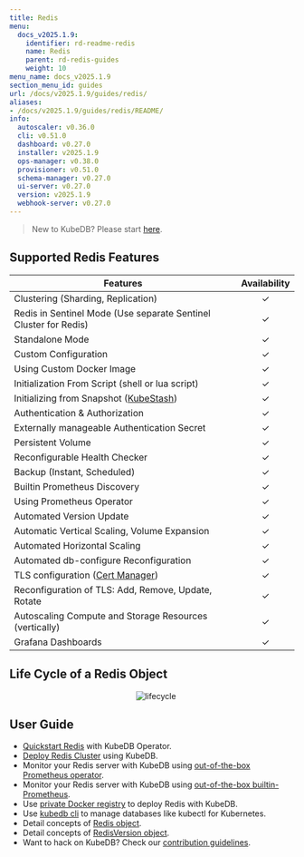 ```yaml
---
title: Redis
menu:
  docs_v2025.1.9:
    identifier: rd-readme-redis
    name: Redis
    parent: rd-redis-guides
    weight: 10
menu_name: docs_v2025.1.9
section_menu_id: guides
url: /docs/v2025.1.9/guides/redis/
aliases:
- /docs/v2025.1.9/guides/redis/README/
info:
  autoscaler: v0.36.0
  cli: v0.51.0
  dashboard: v0.27.0
  installer: v2025.1.9
  ops-manager: v0.38.0
  provisioner: v0.51.0
  schema-manager: v0.27.0
  ui-server: v0.27.0
  version: v2025.1.9
  webhook-server: v0.27.0
---
```


> New to KubeDB? Please start [here](/docs/v2025.1.9/README).

## Supported Redis Features
| Features                                                          | Availability |
|-------------------------------------------------------------------|:------------:|
| Clustering (Sharding, Replication)                                |   &#10003;   |
| Redis in Sentinel Mode (Use separate Sentinel Cluster for Redis)  |   &#10003;   |
| Standalone Mode                                                   |   &#10003;   |
| Custom Configuration                                              |   &#10003;   |
| Using Custom Docker Image                                         |   &#10003;   |
| Initialization From Script (shell or lua script)                  |   &#10003;   |
| Initializing from Snapshot ([KubeStash](https://kubestash.com/))  |   &#10003;   |
| Authentication & Authorization                                    |   &#10003;   |
| Externally manageable Authentication Secret                       |   &#10003;   |
| Persistent Volume                                                 |   &#10003;   |
| Reconfigurable Health Checker                                     |   &#10003;   |
| Backup (Instant, Scheduled)                                       |   &#10003;   |
| Builtin Prometheus Discovery                                      |   &#10003;   |
| Using Prometheus Operator                                         |   &#10003;   |
| Automated Version Update                                          |   &#10003;   |
| Automatic Vertical Scaling, Volume Expansion                      |   &#10003;   |
| Automated Horizontal Scaling                                      |   &#10003;   |
| Automated db-configure Reconfiguration                            |   &#10003;   |
| TLS configuration ([Cert Manager](https://cert-manager.io/docs/)) |   &#10003;   |
| Reconfiguration of TLS: Add, Remove, Update, Rotate               |   &#10003;   |
| Autoscaling Compute and Storage Resources (vertically)            |   &#10003;   |
| Grafana Dashboards                                                |   &#10003;   |



## Life Cycle of a Redis Object

<p align="center">
  <img alt="lifecycle"  src="/docs/v2025.1.9/images/redis/redis-lifecycle.png">
</p>

## User Guide

- [Quickstart Redis](/docs/v2025.1.9/guides/redis/quickstart/quickstart) with KubeDB Operator.
- [Deploy Redis Cluster](/docs/v2025.1.9/guides/redis/clustering/redis-cluster) using KubeDB.
- Monitor your Redis server with KubeDB using [out-of-the-box Prometheus operator](/docs/v2025.1.9/guides/redis/monitoring/using-prometheus-operator).
- Monitor your Redis server with KubeDB using [out-of-the-box builtin-Prometheus](/docs/v2025.1.9/guides/redis/monitoring/using-builtin-prometheus).
- Use [private Docker registry](/docs/v2025.1.9/guides/redis/private-registry/using-private-registry) to deploy Redis with KubeDB.
- Use [kubedb cli](/docs/v2025.1.9/guides/redis/cli/cli) to manage databases like kubectl for Kubernetes.
- Detail concepts of [Redis object](/docs/v2025.1.9/guides/redis/concepts/redis).
- Detail concepts of [RedisVersion object](/docs/v2025.1.9/guides/redis/concepts/catalog).
- Want to hack on KubeDB? Check our [contribution guidelines](/docs/v2025.1.9/CONTRIBUTING).

